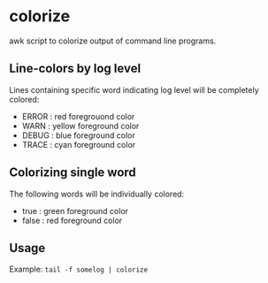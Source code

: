 # colorize

awk script to colorize output of command line programs.

## Line-colors by log level
Lines containing specific word indicating log level will be completely colored:
- ERROR : red foregrouond color
- WARN : yellow foreground color
- DEBUG :  blue foreground color
- TRACE : cyan foreground color

## Colorizing single word
The following words will be individually colored:
- true : green foreground color
- false : red foreground color

## Usage

Example: `tail -f somelog | colorize`
